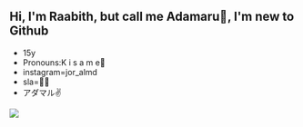 ## Hi, I'm Raabith, but call me Adamaru👺, I'm new to Github

- 15y
- Pronouns:K i s a m e🦈
- instagram=jor_almd
- sla=🤷‍♂️
- アダマル✌

![](https://media1.tenor.com/m/TmbNLu_okcUAAAAC/grey-matter-ben10.gif)
